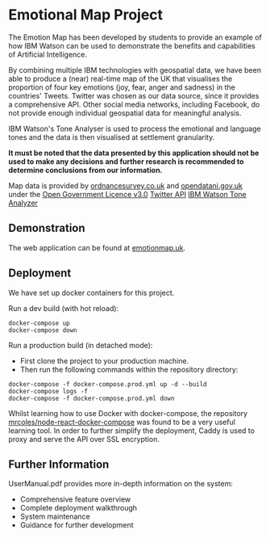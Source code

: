 # Emotional Map Project

The Emotion Map has been developed by students to provide an example of how IBM Watson can be used to demonstrate the benefits and capabilities of Artificial Intelligence.

By combining multiple IBM technologies with geospatial data, we have been able to produce a (near) real-time map of the UK that visualises the proportion of four key emotions (joy, fear, anger and sadness) in the countries' Tweets. Twitter was chosen as our data source, since it provides a comprehensive API. Other social media networks, including Facebook, do not provide enough individual geospatial data for meaningful analysis. 

IBM Watson's Tone Analyser is used to process the emotional and language tones and the data is then visualised at settlement granularity.

**It must be noted that the data presented by this application should not be used to make any decisions and further research is recommended to determine conclusions from our information.**

Map data is provided by [ordnancesurvey.co.uk](https://www.ordnancesurvey.co.uk/business-government/products/boundaryline) and [opendatani.gov.uk](https://www.opendatani.gov.uk/dataset/osni-open-data-50k-boundaries-ni-counties) under the [Open Government Licence v3.0](http://www.nationalarchives.gov.uk/doc/open-government-licence/version/3/) [Twitter API](https://developer.twitter.com/) [IBM Watson Tone Analyzer](https://www.ibm.com/watson/services/tone-analyzer/)
## Demonstration
The web application can be found at [emotionmap.uk](https://www.emotionmap.uk).

## Deployment

We have set up docker containers for this project.

Run a dev build (with hot reload):
```
docker-compose up
docker-compose down
```

Run a production build (in detached mode):
* First clone the project to your production machine.
* Then run the following commands within the repository directory:
```
docker-compose -f docker-compose.prod.yml up -d --build
docker-compose logs -f
docker-compose -f docker-compose.prod.yml down
```

Whilst learning how to use Docker with docker-compose, the repository [mrcoles/node-react-docker-compose](https://github.com/mrcoles/node-react-docker-compose) was found to be a very useful learning tool. In order to further simplify the deployment, Caddy is used to proxy and serve the API over SSL encryption.

## Further Information

UserManual.pdf provides more in-depth information on the system:
* Comprehensive feature overview
* Complete deployment walkthrough
* System maintenance
* Guidance for further development
